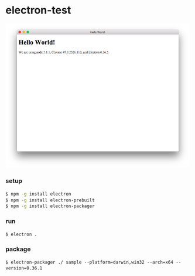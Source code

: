 electron-test
==============

![キャプチャ](https://raw.githubusercontent.com/oshiro-kazuma/electron-test/master/hello_electron.png "キャプチャ")

### setup ###

```bash
$ npm -g install electron
$ npm -g install electron-prebuilt
$ npm -g install electron-packager
```

### run ###

```bash
$ electron . 
```

### package ###

```
$ electron-packager ./ sample --platform=darwin,win32 --arch=x64 --version=0.36.1
```

